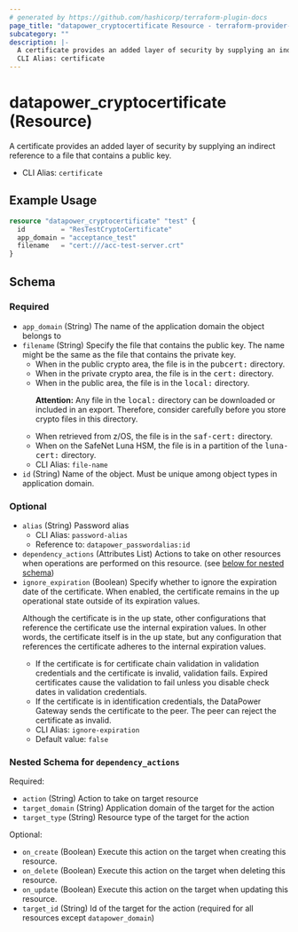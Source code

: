 ```yaml
---
# generated by https://github.com/hashicorp/terraform-plugin-docs
page_title: "datapower_cryptocertificate Resource - terraform-provider-datapower"
subcategory: ""
description: |-
  A certificate provides an added layer of security by supplying an indirect reference to a file that contains a public key.
  CLI Alias: certificate
---
```


# datapower_cryptocertificate (Resource)

A certificate provides an added layer of security by supplying an indirect reference to a file that contains a public key.
  - CLI Alias: `certificate`

## Example Usage

```terraform
resource "datapower_cryptocertificate" "test" {
  id         = "ResTestCryptoCertificate"
  app_domain = "acceptance_test"
  filename   = "cert:///acc-test-server.crt"
}
```

<!-- schema generated by tfplugindocs -->
## Schema

### Required

- `app_domain` (String) The name of the application domain the object belongs to
- `filename` (String) Specify the file that contains the public key. The name might be the same as the file that contains the private key. <ul><li>When in the public crypto area, the file is in the <tt>pubcert:</tt> directory.</li><li>When in the private crypto area, the file is in the <tt>cert:</tt> directory.</li><li>When in the public area, the file is in the <tt>local:</tt> directory. <p><b>Attention:</b> Any file in the <tt>local:</tt> directory can be downloaded or included in an export. Therefore, consider carefully before you store crypto files in this directory.</p></li><li>When retrieved from z/OS, the file is in the <tt>saf-cert:</tt> directory.</li><li>When on the SafeNet Luna HSM, the file is in a partition of the <tt>luna-cert:</tt> directory.</li></ul>
  - CLI Alias: `file-name`
- `id` (String) Name of the object. Must be unique among object types in application domain.

### Optional

- `alias` (String) Password alias
  - CLI Alias: `password-alias`
  - Reference to: `datapower_passwordalias:id`
- `dependency_actions` (Attributes List) Actions to take on other resources when operations are performed on this resource. (see [below for nested schema](#nestedatt--dependency_actions))
- `ignore_expiration` (Boolean) Specify whether to ignore the expiration date of the certificate. When enabled, the certificate remains in the <tt>up</tt> operational state outside of its expiration values. <p>Although the certificate is in the <tt>up</tt> state, other configurations that reference the certificate use the internal expiration values. In other words, the certificate itself is in the <tt>up</tt> state, but any configuration that references the certificate adheres to the internal expiration values.</p><ul><li>If the certificate is for certificate chain validation in validation credentials and the certificate is invalid, validation fails. Expired certificates cause the validation to fail unless you disable check dates in validation credentials.</li><li>If the certificate is in identification credentials, the DataPower Gateway sends the certificate to the peer. The peer can reject the certificate as invalid.</li></ul>
  - CLI Alias: `ignore-expiration`
  - Default value: `false`

<a id="nestedatt--dependency_actions"></a>
### Nested Schema for `dependency_actions`

Required:

- `action` (String) Action to take on target resource
- `target_domain` (String) Application domain of the target for the action
- `target_type` (String) Resource type of the target for the action

Optional:

- `on_create` (Boolean) Execute this action on the target when creating this resource.
- `on_delete` (Boolean) Execute this action on the target when deleting this resource.
- `on_update` (Boolean) Execute this action on the target when updating this resource.
- `target_id` (String) Id of the target for the action (required for all resources except `datapower_domain`)

